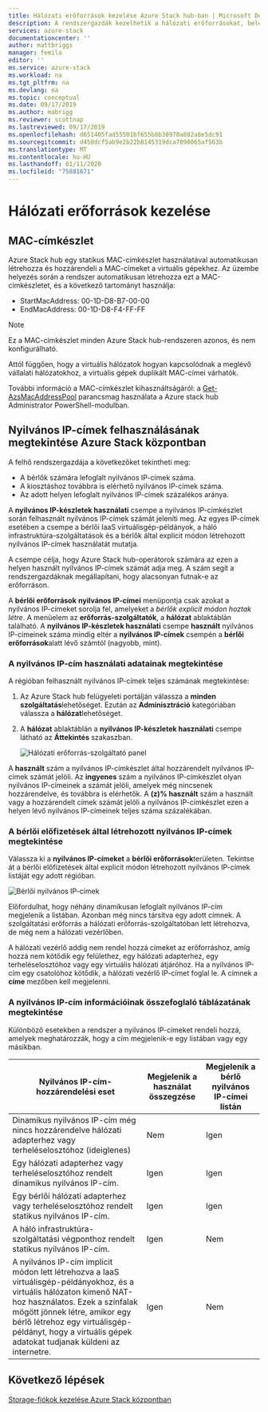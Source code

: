 ```yaml
---
title: Hálózati erőforrások kezelése Azure Stack hub-ban | Microsoft Docs
description: A rendszergazdák kezelhetik a hálózati erőforrásokat, beleértve a MAC-címkészletet és a nyilvános IP-címek felhasználását egy adott régióban.
services: azure-stack
documentationcenter: ''
author: mattbriggs
manager: femila
editor: ''
ms.service: azure-stack
ms.workload: na
ms.tgt_pltfrm: na
ms.devlang: na
ms.topic: conceptual
ms.date: 09/17/2019
ms.author: mabrigg
ms.reviewer: scottnap
ms.lastreviewed: 09/17/2019
ms.openlocfilehash: d651405fad55501bf655b8b38970a882a8e5dc91
ms.sourcegitcommit: d450dcf5ab9e2b22b8145319dca7098065af563b
ms.translationtype: MT
ms.contentlocale: hu-HU
ms.lasthandoff: 01/11/2020
ms.locfileid: "75881671"
---
```

# <a name="manage-network-resources"></a>Hálózati erőforrások kezelése

## <a name="mac-address-pool"></a>MAC-címkészlet

Azure Stack hub egy statikus MAC-címkészlet használatával automatikusan létrehozza és hozzárendeli a MAC-címeket a virtuális gépekhez.
Az üzembe helyezés során a rendszer automatikusan létrehozza ezt a MAC-címkészletet, és a következő tartományt használja:

- StartMacAddress: 00-1D-D8-B7-00-00
- EndMacAddress: 00-1D-D8-F4-FF-FF

> [!Note]  
> Ez a MAC-címkészlet minden Azure Stack hub-rendszeren azonos, és nem konfigurálható.

Attól függően, hogy a virtuális hálózatok hogyan kapcsolódnak a meglévő vállalati hálózatokhoz, a virtuális gépek duplikált MAC-címei várhatók.

További információ a MAC-címkészlet kihasználtságáról: a [Get-AzsMacAddressPool](https://docs.microsoft.com/powershell/module/azs.fabric.admin/get-azsmacaddresspool) parancsmag használata a Azure stack hub Administrator PowerShell-modulban.

## <a name="view-public-ip-address-consumption-in-azure-stack-hub"></a>Nyilvános IP-címek felhasználásának megtekintése Azure Stack központban

A felhő rendszergazdája a következőket tekintheti meg:
 - A bérlők számára lefoglalt nyilvános IP-címek száma.
 - A kiosztáshoz továbbra is elérhető nyilvános IP-címek száma.
 - Az adott helyen lefoglalt nyilvános IP-címek százalékos aránya.

A **nyilvános IP-készletek használati** csempe a nyilvános IP-címkészlet során felhasznált nyilvános IP-címek számát jeleníti meg. Az egyes IP-címek esetében a csempe a bérlői IaaS virtuálisgép-példányok, a háló infrastruktúra-szolgáltatások és a bérlők által explicit módon létrehozott nyilvános IP-címek használatát mutatja.

A csempe célja, hogy Azure Stack hub-operátorok számára az ezen a helyen használt nyilvános IP-címek számát adja meg. A szám segít a rendszergazdáknak megállapítani, hogy alacsonyan futnak-e az erőforráson.

A **bérlői erőforrások** **nyilvános IP-címei** menüpontja csak azokat a nyilvános IP-címeket sorolja fel, amelyeket a *bérlők explicit módon hoztak létre*. A menüelem az **erőforrás-szolgáltatók**, a **hálózat** ablaktáblán található. A **nyilvános IP-készletek használati** csempe **használt** nyilvános IP-címeinek száma mindig eltér a **nyilvános IP-címek** csempén a **bérlői erőforrások**alatt lévő számtól (nagyobb, mint).

### <a name="view-the-public-ip-address-usage-information"></a>A nyilvános IP-cím használati adatainak megtekintése

A régióban felhasznált nyilvános IP-címek teljes számának megtekintése:

1. Az Azure Stack hub felügyeleti portálján válassza a **minden szolgáltatás**lehetőséget. Ezután az **Adminisztráció** kategóriában válassza a **hálózat**lehetőséget.
1. A **hálózat** ablaktáblán a **nyilvános IP-készletek használati** csempe látható az **Áttekintés** szakaszban.

    ![Hálózati erőforrás-szolgáltató panel](media/azure-stack-viewing-public-ip-address-consumption/ip-address-consumption-01.png)

A **használt** szám a nyilvános IP-címkészlet által hozzárendelt nyilvános IP-címek számát jelöli. Az **ingyenes** szám a nyilvános IP-címkészlet olyan nyilvános IP-címeinek a számát jelöli, amelyek még nincsenek hozzárendelve, és továbbra is elérhetők. A **(z)% használt** szám a használt vagy a hozzárendelt címek számát jelöli a nyilvános IP-címkészlet ezen a helyen lévő nyilvános IP-címeinek teljes száma százalékában.

### <a name="view-the-public-ip-addresses-that-were-created-by-tenant-subscriptions"></a>A bérlői előfizetések által létrehozott nyilvános IP-címek megtekintése

Válassza ki a **nyilvános IP-címeket** a **bérlői erőforrások**területen. Tekintse át a bérlői előfizetések által explicit módon létrehozott nyilvános IP-címek listáját egy adott régióban.

![Bérlői nyilvános IP-címek](media/azure-stack-viewing-public-ip-address-consumption/ip-address-consumption-02.png)

Előfordulhat, hogy néhány dinamikusan lefoglalt nyilvános IP-cím megjelenik a listában. Azonban még nincs társítva egy adott címnek. A szolgáltatási erőforrás a hálózati erőforrás-szolgáltatóban lett létrehozva, de még nem a hálózati vezérlőben.

A hálózati vezérlő addig nem rendel hozzá címeket az erőforráshoz, amíg hozzá nem kötődik egy felülethez, egy hálózati adapterhez, egy terheléselosztóhoz vagy egy virtuális hálózati átjáróhoz. Ha a nyilvános IP-cím egy csatolóhoz kötődik, a hálózati vezérlő IP-címet foglal le. A címnek a **címe** mezőben kell megjelenni.

### <a name="view-the-public-ip-address-information-summary-table"></a>A nyilvános IP-cím információinak összefoglaló táblázatának megtekintése

Különböző esetekben a rendszer a nyilvános IP-címeket rendeli hozzá, amelyek meghatározzák, hogy a cím megjelenik-e egy listában vagy egy másikban.

| **Nyilvános IP-cím-hozzárendelési eset** | **Megjelenik a használat összegzése** | **Megjelenik a bérlő nyilvános IP-címei listán** |
| --- | --- | --- |
| Dinamikus nyilvános IP-cím még nincs hozzárendelve hálózati adapterhez vagy terheléselosztóhoz (ideiglenes) |Nem |Igen |
| Egy hálózati adapterhez vagy terheléselosztóhoz rendelt dinamikus nyilvános IP-cím. |Igen |Igen |
| Egy bérlői hálózati adapterhez vagy terheléselosztóhoz rendelt statikus nyilvános IP-cím. |Igen |Igen |
| A háló infrastruktúra-szolgáltatási végponthoz rendelt statikus nyilvános IP-cím. |Igen |Nem |
| A nyilvános IP-cím implicit módon lett létrehozva a IaaS virtuálisgép-példányokhoz, és a virtuális hálózaton kimenő NAT-hoz használatos. Ezek a színfalak mögött jönnek létre, amikor egy bérlő létrehoz egy virtuálisgép-példányt, hogy a virtuális gépek adatokat tudjanak küldeni az internetre. |Igen |Nem |

## <a name="next-steps"></a>Következő lépések

[Storage-fiókok kezelése Azure Stack központban](azure-stack-manage-storage-accounts.md)
